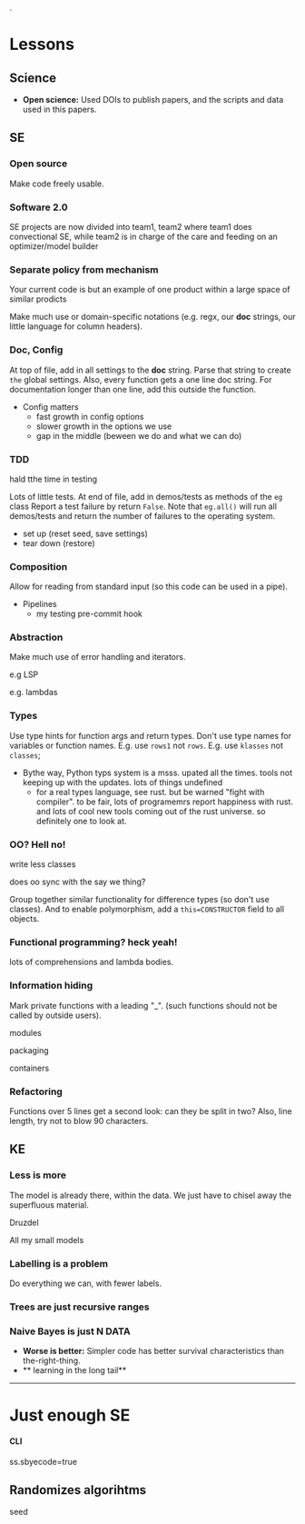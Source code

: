 .

# Lessons

## Science

- **Open science:** Used DOIs to publish papers, and the scripts and data used in this papers.

## SE

### Open source

Make code freely usable.

### Software 2.0

SE projects are now divided into team1, team2 where team1 does convectional SE, while team2
   is in charge of the care and feeding on an optimizer/model builder

### Separate policy from mechanism

Your current code is but an example of one product within a large space of similar prodicts

Make much use or domain-specific notations (e.g. regx, our
  __doc__ strings, our little language for column headers).

### Doc, Config

At top of file, add in all settings to the __doc__ string. 
  Parse that string to create `the` global settings.
  Also, every function gets a one line doc string. For documentation longer than one line,
  add this outside the function.
- Config matters
  - fast growth in config options
  - slower growth in the options we use
  - gap in the middle (beween we do and what we can do)

###  TDD 

hald tthe time in testing

Lots of little tests. At end of file, add in demos/tests as methods of the `eg` class 
  Report a test failure by return `False`. Note that `eg.all()` will run all demos/tests
  and return the number of failures to the operating system.

- set up (reset seed, save settings)
- tear down (restore)

### Composition

Allow for reading from standard input (so this code can be used in a pipe).

-  Pipelines
   - my testing pre-commit hook

### Abstraction

Make much use of error handling and iterators.

e.g LSP

e.g. lambdas

### Types

Use type hints for function args and return types.
Don't use type names for variables or function names.  E.g. use `rows1` not `rows`. E.g. use `klasses` not `classes`; 

- Bythe way, Python typs system is a msss. upated all the times. tools not keeping up with the updates. lots of things undefined
  - for a real types language, see rust. but be warned "fight with compiler". to be fair, lots of programemrs report happiness with rust. and lots of cool new tools coming out of the rust universe. so definitely one to look at.

### OO? Hell no!

write less classes

does oo sync with the say we thing?

Group together similar functionality for difference types (so don't use classes).
And to enable polymorphism, add a `this=CONSTRUCTOR` field to all objects.

### Functional programming? heck yeah!

lots of comprehensions and lambda bodies.

### Information hiding

Mark private functions with a leading  "_". 
  (such functions  should not be called by outside users).

modules

packaging

containers

### Refactoring

Functions over 5 lines get a second look: can they be split in two?
  Also, line length,  try not to blow 90 characters.

## KE

### Less is more

The model is already there, within the data.
     We  just have to chisel away the superfluous material. 

Druzdel

All my small models

### Labelling is a problem

Do everything we can, with fewer labels.

### Trees are just recursive ranges

### Naive Bayes is just N DATA
- **Worse is better:** Simpler code has better survival characteristics than the-right-thing.
- ** learning in the long tail**

----------
# Just enough SE



#### CLI

ss.sbyecode=true

## Randomizes algorihtms

seed
